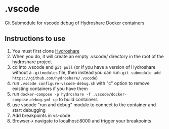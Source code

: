 # .vscode

Git Submodule for vscode debug of Hydroshare Docker containers

## Instructions to use
1. You must first clone [Hydroshare](https://github.com/hydroshare/hydroshare)
1. When you do, it will create an empty .vscode/ directory in the root of the hydroshare project
1. cd into .vscode and `git pull` (or if you have a version of Hydroshare without a `.gitmodules` file, then instead you can run: `git submodule add https://github.com/hydroshare/.vscode`)
4. run `.vscode configure-vscode-debug.sh` with "c" option to remove existing containers if you have them
5. run `docker-compose -p hydroshare -f .vscode/docker-compose.debug.yml up` to build containers
6. use vscode "run and debug" module to connect to the container and start debugging
7. Add breakpoints in vs-code
8. Browser-> navigate to localhost:8000 and trigger your breakpoints
